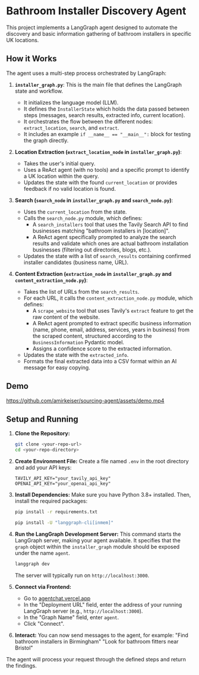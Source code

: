 # Bathroom Installer Discovery Agent

This project implements a LangGraph agent designed to automate the discovery and basic information gathering of bathroom installers in specific UK locations.

## How it Works

The agent uses a multi-step process orchestrated by LangGraph:

1.  **`installer_graph.py`**: This is the main file that defines the LangGraph state and workflow.

    - It initializes the language model (LLM).
    - It defines the `InstallerState` which holds the data passed between steps (messages, search results, extracted info, current location).
    - It orchestrates the flow between the different nodes: `extract_location`, `search`, and `extract`.
    - It includes an example `if __name__ == "__main__":` block for testing the graph directly.

2.  **Location Extraction (`extract_location_node` in `installer_graph.py`)**:

    - Takes the user's initial query.
    - Uses a ReAct agent (with no tools) and a specific prompt to identify a UK location within the query.
    - Updates the state with the found `current_location` or provides feedback if no valid location is found.

3.  **Search (`search_node` in `installer_graph.py` and `search_node.py`)**:

    - Uses the `current_location` from the state.
    - Calls the `search_node.py` module, which defines:
      - A `search_installers` tool that uses the Tavily Search API to find businesses matching "bathroom installers in [location]".
      - A ReAct agent specifically prompted to analyze the search results and validate which ones are actual bathroom installation businesses (filtering out directories, blogs, etc.).
    - Updates the state with a list of `search_results` containing confirmed installer candidates (business name, URL).

4.  **Content Extraction (`extraction_node` in `installer_graph.py` and `content_extraction_node.py`)**:
    - Takes the list of URLs from the `search_results`.
    - For each URL, it calls the `content_extraction_node.py` module, which defines:
      - A `scrape_website` tool that uses Tavily's `extract` feature to get the raw content of the website.
      - A ReAct agent prompted to extract specific business information (name, phone, email, address, services, years in business) from the scraped content, structured according to the `BusinessInformation` Pydantic model.
      - Assigns a confidence score to the extracted information.
    - Updates the state with the `extracted_info`.
    - Formats the final extracted data into a CSV format within an AI message for easy copying.

## Demo

https://github.com/amirkeiser/sourcing-agent/assets/demo.mp4

## Setup and Running

1.  **Clone the Repository:**

    ```bash
    git clone <your-repo-url>
    cd <your-repo-directory>
    ```

2.  **Create Environment File:**
    Create a file named `.env` in the root directory and add your API keys:

    ```.env
    TAVILY_API_KEY="your_tavily_api_key"
    OPENAI_API_KEY="your_openai_api_key"
    ```

3.  **Install Dependencies:**
    Make sure you have Python 3.8+ installed. Then, install the required packages:

    ```bash
    pip install -r requirements.txt
    ```

    ```bash
    pip install -U "langgraph-cli[inmem]"
    ```

4.  **Run the LangGraph Development Server:**
    This command starts the LangGraph server, making your agent available. It specifies that the `graph` object within the `installer_graph` module should be exposed under the name `agent`.

    ```bash
    langgraph dev
    ```

    The server will typically run on `http://localhost:3000`.

5.  **Connect via Frontend:**

    - Go to [agentchat.vercel.app](https://agentchat.vercel.app/)
    - In the "Deployment URL" field, enter the address of your running LangGraph server (e.g., `http://localhost:3000`).
    - In the "Graph Name" field, enter `agent`.
    - Click "Connect".

6.  **Interact:**
    You can now send messages to the agent, for example:
    "Find bathroom installers in Birmingham"
    "Look for bathroom fitters near Bristol"

The agent will process your request through the defined steps and return the findings.
